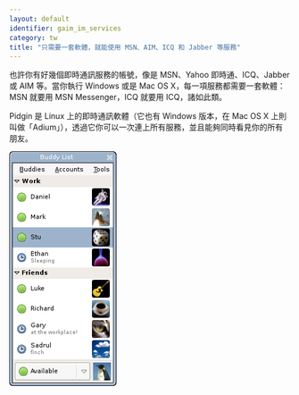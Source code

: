 ```yaml
---
layout: default
identifier: gaim_im_services
category: tw
title: "只需要一套軟體，就能使用 MSN、AIM、ICQ 和 Jabber 等服務"
---
```


也許你有好幾個即時通訊服務的帳號，像是 MSN、Yahoo 即時通、ICQ、Jabber 或 AIM 等。當你執行 Windows 或是 Mac OS X，每一項服務都需要一套軟體：MSN 就要用 MSN Messenger，ICQ 就要用 ICQ，諸如此類。

Pidgin 是 Linux 上的即時通訊軟體（它也有 Windows 版本，在 Mac OS X 上則叫做「Adium」），透過它你可以一次連上所有服務，並且能夠同時看見你的所有朋友。

<img src="/img/gaim_im_services.png" />

  
